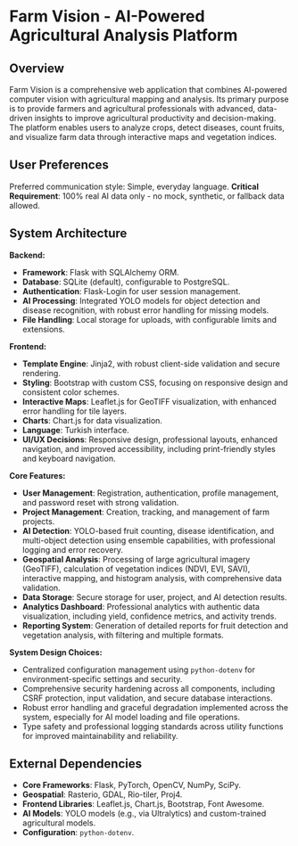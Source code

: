 # Farm Vision - AI-Powered Agricultural Analysis Platform

## Overview

Farm Vision is a comprehensive web application that combines AI-powered computer vision with agricultural mapping and analysis. Its primary purpose is to provide farmers and agricultural professionals with advanced, data-driven insights to improve agricultural productivity and decision-making. The platform enables users to analyze crops, detect diseases, count fruits, and visualize farm data through interactive maps and vegetation indices.

## User Preferences

Preferred communication style: Simple, everyday language.
**Critical Requirement**: 100% real AI data only - no mock, synthetic, or fallback data allowed.

## System Architecture

**Backend:**
- **Framework**: Flask with SQLAlchemy ORM.
- **Database**: SQLite (default), configurable to PostgreSQL.
- **Authentication**: Flask-Login for user session management.
- **AI Processing**: Integrated YOLO models for object detection and disease recognition, with robust error handling for missing models.
- **File Handling**: Local storage for uploads, with configurable limits and extensions.

**Frontend:**
- **Template Engine**: Jinja2, with robust client-side validation and secure rendering.
- **Styling**: Bootstrap with custom CSS, focusing on responsive design and consistent color schemes.
- **Interactive Maps**: Leaflet.js for GeoTIFF visualization, with enhanced error handling for tile layers.
- **Charts**: Chart.js for data visualization.
- **Language**: Turkish interface.
- **UI/UX Decisions**: Responsive design, professional layouts, enhanced navigation, and improved accessibility, including print-friendly styles and keyboard navigation.

**Core Features:**
- **User Management**: Registration, authentication, profile management, and password reset with strong validation.
- **Project Management**: Creation, tracking, and management of farm projects.
- **AI Detection**: YOLO-based fruit counting, disease identification, and multi-object detection using ensemble capabilities, with professional logging and error recovery.
- **Geospatial Analysis**: Processing of large agricultural imagery (GeoTIFF), calculation of vegetation indices (NDVI, EVI, SAVI), interactive mapping, and histogram analysis, with comprehensive data validation.
- **Data Storage**: Secure storage for user, project, and AI detection results.
- **Analytics Dashboard**: Professional analytics with authentic data visualization, including yield, confidence metrics, and activity trends.
- **Reporting System**: Generation of detailed reports for fruit detection and vegetation analysis, with filtering and multiple formats.

**System Design Choices:**
- Centralized configuration management using `python-dotenv` for environment-specific settings and security.
- Comprehensive security hardening across all components, including CSRF protection, input validation, and secure database interactions.
- Robust error handling and graceful degradation implemented across the system, especially for AI model loading and file operations.
- Type safety and professional logging standards across utility functions for improved maintainability and reliability.

## External Dependencies

- **Core Frameworks**: Flask, PyTorch, OpenCV, NumPy, SciPy.
- **Geospatial**: Rasterio, GDAL, Rio-tiler, Proj4.
- **Frontend Libraries**: Leaflet.js, Chart.js, Bootstrap, Font Awesome.
- **AI Models**: YOLO models (e.g., via Ultralytics) and custom-trained agricultural models.
- **Configuration**: `python-dotenv`.